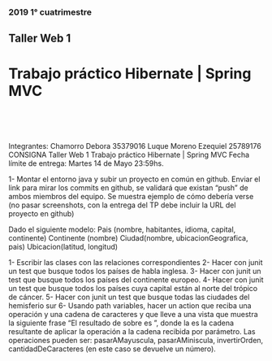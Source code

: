  <h3>2019 1° cuatrimestre</h3>
 <h2>Taller Web 1</h2>
 <h1>Trabajo práctico Hibernate | Spring MVC</h1>
 <br>
 <br>
 <br>
 
Integrantes:
Chamorro Debora 35379016
Luque Moreno Ezequiel 25789176
CONSIGNA
Taller​ ​Web​ ​1 Trabajo​ ​práctico​ ​Hibernate​ ​|​ ​Spring​ ​MVC
Fecha límite de entrega: Martes 14 de Mayo 23:59hs.

1- Montar el entorno java y subir un proyecto en común en github. Enviar el link para mirar los commits en github, se validará que existan “push” de ambos miembros del equipo. Se muestra ejemplo de cómo debería verse (no pasar screenshots, con la entrega del TP debe incluir la URL del proyecto en github)

Dado el siguiente modelo:
									Pais (nombre, habitantes, idioma, capital, continente)
									Continente (nombre)
									Ciudad(nombre, ubicacionGeografica, pais)
									Ubicacion(latitud, longitud)

1- Escribir las clases con las relaciones correspondientes
2- Hacer con junit un test que busque todos los países de habla inglesa.
3- Hacer con junit un test que busque todos los países del continente europeo.
4- Hacer con junit un test que busque todos los países cuya capital están al norte del trópico de cáncer.
5- Hacer con junit un test que busque todas las ciudades del hemisferio sur
6- Usando path variables, hacer un action que reciba una operación y una cadena de caracteres y que
lleve a una vista que muestra la siguiente frase “El resultado de <nombre-operacion> sobre <cadena> es
<cadena-resultado>”, donde la <cadena-resultado> es la cadena resultante de aplicar la operación a la
cadena recibida por parámetro. Las operaciones pueden ser: pasarAMayuscula, pasarAMiniscula,
invertirOrden, cantidadDeCaracteres (en este caso se devuelve un número).

